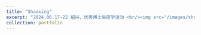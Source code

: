 ```yaml
---
title: "Shaoxing"
excerpt: "2024.06.17-22 绍兴，优秀博士后研学活动 <br/><img src='/images/shaoxing.jpg'>"
collection: portfolio
---
```

